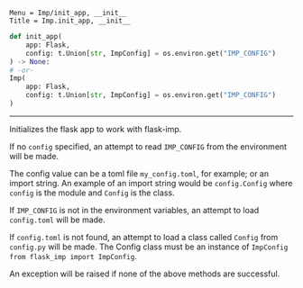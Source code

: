```
Menu = Imp/init_app, __init__
Title = Imp.init_app, __init__
```

```python
def init_app(
    app: Flask,
    config: t.Union[str, ImpConfig] = os.environ.get("IMP_CONFIG")
) -> None:
# -or- 
Imp(
    app: Flask,
    config: t.Union[str, ImpConfig] = os.environ.get("IMP_CONFIG")
)
```

---

Initializes the flask app to work with flask-imp.

If no `config` specified, an attempt to read `IMP_CONFIG` from the environment will be made.

The config value can be a toml file `my_config.toml`, for example; or an import string. An example
of an import string would be `config.Config` where `config` is the module and `Config` is the class.

If `IMP_CONFIG` is not in the environment variables, an attempt to load `config.toml` will be made. 

If `config.toml` is not found, an attempt to load a class called `Config` from `config.py` will be made. 
The Config class must be an instance of `ImpConfig` `from flask_imp import ImpConfig`.

An exception will be raised if none of the above methods are successful.
